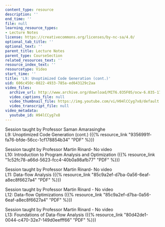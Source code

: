 ```yaml
---
content_type: resource
description: ''
end_time: ''
file: null
learning_resource_types:
- Lecture Notes
license: https://creativecommons.org/licenses/by-nc-sa/4.0/
optional_tab_title: ''
optional_text: ''
parent_title: Lecture Notes
parent_type: CourseSection
related_resources_text: ''
resource_index_text: ''
resourcetype: Video
start_time: ''
title: 'L9: Unoptimized Code Generation (cont.)'
uid: 606c450c-0822-4933-785a-ed643129c2aa
video_files:
  archive_url: http://www.archive.org/download/MIT6.035F05/ocw-6.035-17oct2005-220k.mp4
  video_captions_file: null
  video_thumbnail_file: https://img.youtube.com/vi/H94lCCyg7x8/default.jpg
  video_transcript_file: null
video_metadata:
  youtube_id: H94lCCyg7x8
---
```


Session taught by Professor Saman Amarasinghe  
L9: Unoptimized Code Generation (cont.) ({{% resource_link "9356991f-fa76-bfde-56cc-1cf178854b34" "PDF" %}})

Session taught by Professor Martin Rinard- No video  
L10: Introduction to Program Analysis and Optimization ({{% resource_link "1c52fc78-a66d-5623-fcc4-40b0a98afb77" "PDF" %}})  
  
Session taught by Professor Martin Rinard- No video  
L11: Data-flow Analysis ({{% resource_link "85c9a2ef-d7ba-0a56-6eaf-a8ec8f6627a4" "PDF" %}})

Session taught by Professor Martin Rinard - No video  
L12: Data-flow Optimizations ({{% resource_link "85c9a2ef-d7ba-0a56-6eaf-a8ec8f6627a4" "PDF" %}})

Session taught by Professor Martin Rinard - No video  
L13: Foundations of Data-flow Analysis ({{% resource_link "80d42de1-0044-c470-32e7-149d0eefff66" "PDF" %}})

